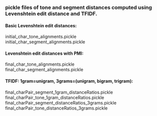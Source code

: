 ### pickle files of tone and segment distances computed using Levenshtein edit distance and TFIDF.

#### Basic Levenshtein edit distances:
initial_char_tone_alignments.pickle <br>
initial_char_segment_alignments.pickle

#### Levenshtein edit distances with PMI:
final_char_tone_alignments.pickle <br>
final_char_segment_alignments.pickle

#### TFIDF: 1gram=unigram, 3grams=(unigram, bigram, trigram):
final_charPair_segment_1gram_distanceRatios.pickle  <br>
final_charPair_tone_1gram_distanceRatios.pickle   <br>
final_charPair_segment_distanceRatios_3grams.pickle   <br>
final_charPair_tone_distanceRatios_3grams.pickle
